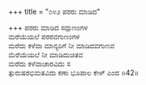 +++
title = "೦೪೨ ಪರರು ಮಾಡಿದ"

+++
ಪರರು ಮಾಡಿದ ಸದ್ಗುಣಂಗಳ  
ಮರೆಯೆಯಲೆ ಪರರವಗುಣಂಗಳ  
ಮರೆದು ಕಳೆವಾ ಮಾನ್ಯರಿಗೆ ನೀ ಮಾಡಿದವಗುಣವ  
ಮೆರೆಯೆಯಲೆ ನೀ ಮಾಡಿದುಚಿತವ  
ಮರೆದು ಕಳೆವಾಚಾರವಿದು ಸ  
ತ್ಪುರುಷರಭಿಮತವಿದು ಕಣಾ ಭೂಪಾಲ ಕೇಳ್ ಎಂದ     ॥42॥